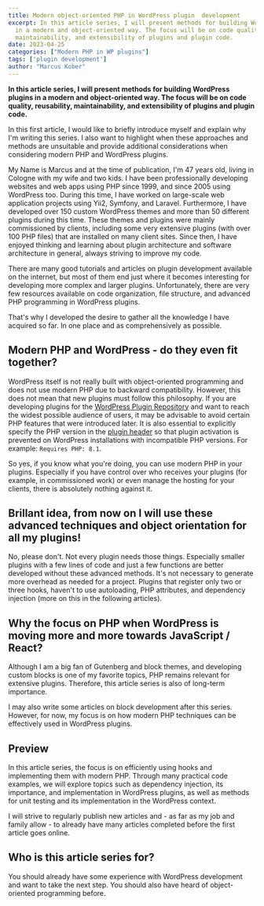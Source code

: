 ```yaml
---
title: Modern object-oriented PHP in WordPress plugin  development
excerpt: In this article series, I will present methods for building WordPress plugins
  in a modern and object-oriented way. The focus will be on code quality, reusability,
  maintainability, and extensibility of plugins and plugin code.
date: 2023-04-25
categories: ["Modern PHP in WP plugins"]
tags: ['plugin development']
author: "Marcus Kober"
---
```


**In this article series, I will present methods for building WordPress plugins in a modern and object-oriented way. The focus will be on code quality, reusability, maintainability, and extensibility of plugins and plugin code.**

In this first article, I would like to briefly introduce myself and explain why I'm writing this series. I also want to highlight when these approaches and methods are unsuitable and provide additional considerations when considering modern PHP and WordPress plugins.

My Name is Marcus and at the time of publication, I'm 47 years old, living in Cologne with my wife and two kids. I have been professionally developing websites and web apps using PHP since 1999, and since 2005 using WordPress too. During this time, I have worked on large-scale web application projects using Yii2, Symfony, and Laravel. Furthermore, I have developed over 150 custom WordPress themes and more than 50 different plugins during this time. These themes and plugins were mainly commissioned by clients, including some very extensive plugins (with over 100 PHP files) that are installed on many client sites. Since then, I have enjoyed thinking and learning about plugin architecture and software architecture in general, always striving to improve my code.

There are many good tutorials and articles on plugin development available on the internet, but most of them end just where it becomes interesting for developing more complex and larger plugins. Unfortunately, there are very few resources available on code organization, file structure, and advanced PHP programming in WordPress plugins.

That's why I developed the desire to gather all the knowledge I have acquired so far. In one place and as comprehensively as possible.

## Modern PHP and WordPress - do they even fit together?

WordPress itself is not really built with object-oriented programming and does not use modern PHP due to backward compatibility. However, this does not mean that new plugins must follow this philosophy. If you are developing plugins for the [WordPress Plugin Repository](https://wordpress.org/plugins/) and want to reach the widest possible audience of users, it may be advisable to avoid certain PHP features that were introduced later. It is also essential to explicitly specify the PHP version in the [plugin header](https://developer.wordpress.org/plugins/plugin-basics/header-requirements/) so that plugin activation is prevented on WordPress installations with incompatible PHP versions. For example: `Requires PHP: 8.1`.

So yes, if you know what you're doing, you can use modern PHP in your plugins. Especially if you have control over who receives your plugins (for example, in commissioned work) or even manage the hosting for your clients, there is absolutely nothing against it.

## Brillant idea, from now on I will use these advanced techniques and object orientation for all my plugins!

No, please don't. Not every plugin needs those things. Especially smaller plugins with a few lines of code and just a few functions are better developed without these advanced methods. It's not necessary to generate more overhead as needed for a project. Plugins that register only two or three hooks, haven't to use autoloading, PHP attributes, and dependency injection (more on this in the following articles).

## Why the focus on PHP when WordPress is moving more and more towards JavaScript / React?

Although I am a big fan of Gutenberg and block themes, and developing custom blocks is one of my favorite topics, PHP remains relevant for extensive plugins. Therefore, this article series is also of long-term importance.

I may also write some articles on block development after this series. However, for now, my focus is on how modern PHP techniques can be effectively used in WordPress plugins.

## Preview

In this article series, the focus is on efficiently using hooks and implementing them with modern PHP. Through many practical code examples, we will explore topics such as dependency injection, its importance, and implementation in WordPress plugins, as well as methods for unit testing and its implementation in the WordPress context.

I will strive to regularly publish new articles and - as far as my job and family allow - to already have many articles completed before the first article goes online. 

## Who is this article series for?

You should already have some experience with WordPress development and want to take the next step. You should also have heard of object-oriented programming before.